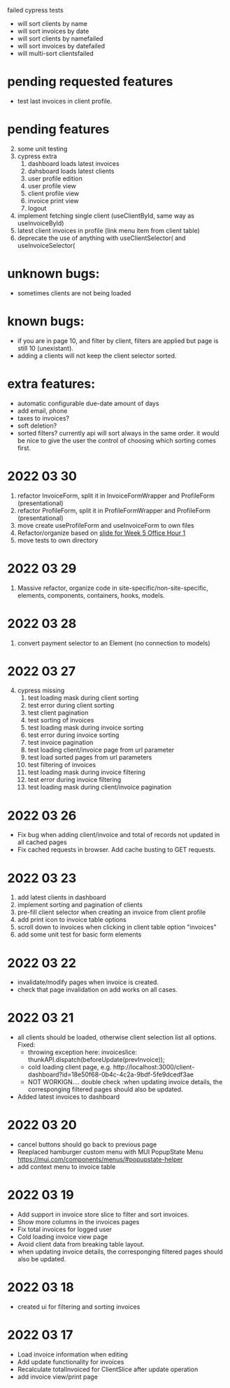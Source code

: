 failed cypress tests
- will sort clients by name
- will sort invoices by date
- will sort clients by namefailed
- will sort invoices by datefailed
- will multi-sort clientsfailed
# pending requested features
- test last invoices in client profile.
# pending features
2. some unit testing 
4. cypress extra
   1. dashboard loads latest invoices
   2. dahsboard loads latest clients
   3. user profile edition
   4. user profile view
   5. client profile view
   6. invoice print view
   7. logout
5. implement fetching single client (useClientById, same way as useInvoiceById)
7.  latest client invoices in profile (link menu item from client table)
8.  deprecate the use of anything with useClientSelector( and useInvoiceSelector(

# unknown bugs: 
- sometimes clients are not being loaded
# known bugs:
- if you are in page 10, and filter by client, filters are applied but page is still 10 (unexistant).
- adding a clients will not keep the client selector sorted.

# extra features:
- automatic configurable due-date amount of days
- add email, phone
- taxes to invoices?
- soft deletion?
- sorted filters? currently api will sort always in the same order. 
  it would be nice to give the user the control of choosing which sorting
  comes first.

# 2022 03 30
1. refactor InvoiceForm, split it in InvoiceFormWrapper and ProfileForm (presentational)
2. refactor ProfileForm, split it in ProfileFormWrapper and ProfileForm (presentational)
3. move create useProfileForm and useInvoiceForm to own files
4. Refactor/organize based on [slide for Week 5 Office Hour 1](https://docs.google.com/presentation/d/1pLZ8Zvpyr_myotpvyVYzY5awpUFUO78DE5CnBnVNm7c/edit#slide=id.g117828bad90_0_9)
5. move tests to own directory
# 2022 03 29
1. Massive refactor, organize code in site-specific/non-site-specific, elements, components, containers, hooks, models. 
# 2022 03 28
1. convert payment selector to an Element (no connection to models)
# 2022 03 27
4. cypress missing
   1. test loading mask during client sorting
   2. test error during client sorting
   3. test client pagination
   3. test sorting of invoices
   4. test loading mask during invoice sorting
   5. test error during invoice sorting
   6. test invoice pagination
   7. test loading client/invoice page from url parameter
   8. test load sorted pages from url parameters
   9. test filtering of invoices
   7. test loading mask during invoice filtering
   8. test error during invoice filtering
   9. test loading mask during client/invoice pagination

# 2022 03 26 
- Fix bug when adding client/invoice and total of records not updated in all cached pages
- Fix cached requests in browser. Add cache busting to GET requests. 
# 2022 03 23
1. add latest clients in dashboard
2. implement sorting and pagination of clients
3. pre-fill client selector when creating an invoice from client profile
4. add print icon to invoice table options
5. scroll down to invoices when clicking in client table option "invoices"
6. add some unit test for basic form elements

# 2022 03 22
- invalidate/modify pages when invoice is created.
- check that page invalidation on add works on all cases.
# 2022 03 21
- all clients should be loaded, otherwise client selection list all options. Fixed:
  - throwing exception here: invoiceslice: thunkAPI.dispatch(beforeUpdate(prevInvoice));
  - cold loading client page, e.g. http://localhost:3000/client-dashboard?id=18e50f68-0b4c-4c2a-9bdf-5fe9dcedf3ae
  - NOT WORKIGN.... double check :when updating invoice details, the corresponging filtered pages should also be updated. 
- Added latest invoices to dashboard

# 2022 03 20
- cancel buttons should go back to previous page
- Reeplaced hamburger custom menu with MUI PopupState Menu https://mui.com/components/menus/#popupstate-helper
- add context menu to invoice table
# 2022 03 19
- Add support in invoice store slice to filter and sort invoices.
- Show more columns in the invoices pages
- Fix total invoices for logged user
- Cold loading invoice view page
- Avoid client data from breaking table layout. 
- when updating invoice details, the corresponging filtered pages should also be updated. 
# 2022 03 18
- created ui for filtering and sorting invoices

# 2022 03 17
- Load invoice information when editing
- Add update functionality for invoices
- Recalculate totalInvoiced for ClientSlice after update operation
- add invoice view/print page

